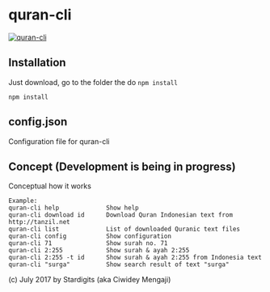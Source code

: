 # quran-cli

[![quran-cli](https://nodei.co/npm/quran-cli.png)](https://nodei.co/npm/quran-cli)

## Installation

Just download, go to the folder the do `npm install`
```
npm install
```

## config.json
Configuration file for quran-cli

## Concept (Development is being in progress)
Conceptual how it works
```
Example:
quran-cli help             Show help
quran-cli download id      Download Quran Indonesian text from http://tanzil.net
quran-cli list             List of downloaded Quranic text files
quran-cli config           Show configuration
quran-cli 71               Show surah no. 71
quran-cli 2:255            Show surah & ayah 2:255
quran-cli 2:255 -t id      Show surah & ayah 2:255 from Indonesia text
quran-cli "surga"          Show search result of text "surga"
```

(c) July 2017 by Stardigits (aka Ciwidey Mengaji)
